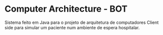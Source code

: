 # Computer Architecture - BOT

Sistema feito em Java para o projeto de arquitetura de computadores
Client side para simular um paciente num ambiente de espera hospitalar.
